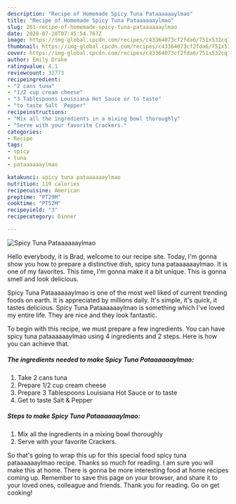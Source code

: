 ```yaml
---
description: "Recipe of Homemade Spicy Tuna Pataaaaaaylmao"
title: "Recipe of Homemade Spicy Tuna Pataaaaaaylmao"
slug: 261-recipe-of-homemade-spicy-tuna-pataaaaaaylmao
date: 2020-07-28T07:45:54.767Z
image: https://img-global.cpcdn.com/recipes/c43364073cf2fda6/751x532cq70/spicy-tuna-pataaaaaaylmao-recipe-main-photo.jpg
thumbnail: https://img-global.cpcdn.com/recipes/c43364073cf2fda6/751x532cq70/spicy-tuna-pataaaaaaylmao-recipe-main-photo.jpg
cover: https://img-global.cpcdn.com/recipes/c43364073cf2fda6/751x532cq70/spicy-tuna-pataaaaaaylmao-recipe-main-photo.jpg
author: Emily Drake
ratingvalue: 4.1
reviewcount: 32773
recipeingredient:
- "2 cans tuna"
- "1/2 cup cream cheese"
- "3 Tablespoons Louisiana Hot Sauce or to taste"
- "to taste Salt  Pepper"
recipeinstructions:
- "Mix all the ingredients in a mixing bowl thoroughly"
- "Serve with your favorite Crackers."
categories:
- Recipe
tags:
- spicy
- tuna
- pataaaaaaylmao

katakunci: spicy tuna pataaaaaaylmao 
nutrition: 119 calories
recipecuisine: American
preptime: "PT29M"
cooktime: "PT52M"
recipeyield: "3"
recipecategory: Dinner

---
```



![Spicy Tuna Pataaaaaaylmao](https://img-global.cpcdn.com/recipes/c43364073cf2fda6/751x532cq70/spicy-tuna-pataaaaaaylmao-recipe-main-photo.jpg)

Hello everybody, it is Brad, welcome to our recipe site. Today, I'm gonna show you how to prepare a distinctive dish, spicy tuna pataaaaaaylmao. It is one of my favorites. This time, I'm gonna make it a bit unique. This is gonna smell and look delicious.



Spicy Tuna Pataaaaaaylmao is one of the most well liked of current trending foods on earth. It is appreciated by millions daily. It's simple, it's quick, it tastes delicious. Spicy Tuna Pataaaaaaylmao is something which I've loved my entire life. They are nice and they look fantastic.


To begin with this recipe, we must prepare a few ingredients. You can have spicy tuna pataaaaaaylmao using 4 ingredients and 2 steps. Here is how you can achieve that.

<!--inarticleads1-->

##### The ingredients needed to make Spicy Tuna Pataaaaaaylmao:

1. Take 2 cans tuna
1. Prepare 1/2 cup cream cheese
1. Prepare 3 Tablespoons Louisiana Hot Sauce or to taste
1. Get to taste Salt &amp; Pepper




<!--inarticleads2-->

##### Steps to make Spicy Tuna Pataaaaaaylmao:

1. Mix all the ingredients in a mixing bowl thoroughly
1. Serve with your favorite Crackers.




So that's going to wrap this up for this special food spicy tuna pataaaaaaylmao recipe. Thanks so much for reading. I am sure you will make this at home. There is gonna be more interesting food at home recipes coming up. Remember to save this page on your browser, and share it to your loved ones, colleague and friends. Thank you for reading. Go on get cooking!
